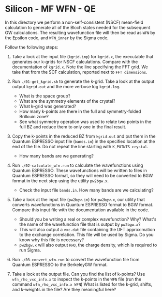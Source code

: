# Silicon - MF WFN - QE

In this directory we perform a non-self-consistent (NSCF) mean-field
calculation to generate all of the Bloch states needed for the subsequent GW
calculations.  The resulting wavefunction file will then be read as `WFN` by
the Epsilon code, and `WFN_inner` by the Sigma code.

Follow the following steps:

1. Take a look at the input file (`kgrid.inp`) for `kgrid.x`, the executable
   that generates our k-grids for NSCF calculations. Compare with the
   documentation of `kgrid.x`. Note the line specifying the FFT grid. We take
   that from the SCF calculation, reported next to `FFT dimensions`.

2. Run `./01-get_kgrid.sh` to generate the k-grid. Take a look at the output
   output `kgrid.out` and the more verbose log `kgrid.log`.
   - What is the space group?
   - What are the symmetry elements of the crystal?
   - What k-grid was generated?
   - How many k-points are there in the full and symmetry-folded Brillouin zone?
   - See what symmetry operation was used to relate two points in the full BZ and
     reduce them to only one in the final result.

3. Copy the k-points in the reduced BZ from `kgrid.out` and put them in the
   Quantum ESPRESSO input file (`bands.in`) in the specified location at the
   end of the file. Do not repeat the line starting with `K_POINTS crystal`.

   - How many bands are we generating?

4. Run `./02-calculate_wfn.run` to calculate the wavefunctions using Quantum
   ESPRESSO. These wavefunctions will be
   written to files in Quantum ESPRESSO format, so they will need to be
   converted to BGW format in the next step using the utility `pw2bgw.x`.

   - Check the input file `bands.in`. How many bands are we calculating?

5. Take a look at the input file (`pw2bgw.in`) for `pw2bgw.x`, our utility that
   converts wavefunctions in Quantum ESPRESSO format to BGW format. Compare
   this input file with the documentation available in the code. 

   - Should you be writing a real or complex wavefunction? Why? What's the name
     of the wavefunction file that is output by `pw2bgw.x`?
   - This will also output a `vxc.dat` file containing the DFT approximation to
     the exchange correlation. This file will be used by Sigma. Do you know why
     this file is necessary?
   - `pw2bgw.x` will also output `RHO`, the charge density, which is required to
     run Sigma.

6. Run `./03-convert_wfn.run` to convert the wavefunction file from Quantum
   ESPRESSO to the BerkeleyGW format.

7. Take a look at the output file. Can you find the list of k-points?  Use
   `wfn_rho_vxc_info.x` to inspect the k-points in the `WFN` file (run the command `wfn_rho_vxc_info.x WFN`)
   What is listed for the k-grid, shifts, and k-weights in the file? Are they
   meaningful here?
